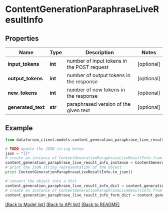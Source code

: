# ContentGenerationParaphraseLiveResultInfo


## Properties

Name | Type | Description | Notes
------------ | ------------- | ------------- | -------------
**input_tokens** | **int** | number of input tokens in the POST request | [optional] 
**output_tokens** | **int** | number of output tokens in the response | [optional] 
**new_tokens** | **int** | number of new tokens in the response | [optional] 
**generated_text** | **str** | paraphrased version of the given text | [optional] 

## Example

```python
from dataforseo_client.models.content_generation_paraphrase_live_result_info import ContentGenerationParaphraseLiveResultInfo

# TODO update the JSON string below
json = "{}"
# create an instance of ContentGenerationParaphraseLiveResultInfo from a JSON string
content_generation_paraphrase_live_result_info_instance = ContentGenerationParaphraseLiveResultInfo.from_json(json)
# print the JSON string representation of the object
print ContentGenerationParaphraseLiveResultInfo.to_json()

# convert the object into a dict
content_generation_paraphrase_live_result_info_dict = content_generation_paraphrase_live_result_info_instance.to_dict()
# create an instance of ContentGenerationParaphraseLiveResultInfo from a dict
content_generation_paraphrase_live_result_info_form_dict = content_generation_paraphrase_live_result_info.from_dict(content_generation_paraphrase_live_result_info_dict)
```
[[Back to Model list]](../README.md#documentation-for-models) [[Back to API list]](../README.md#documentation-for-api-endpoints) [[Back to README]](../README.md)


